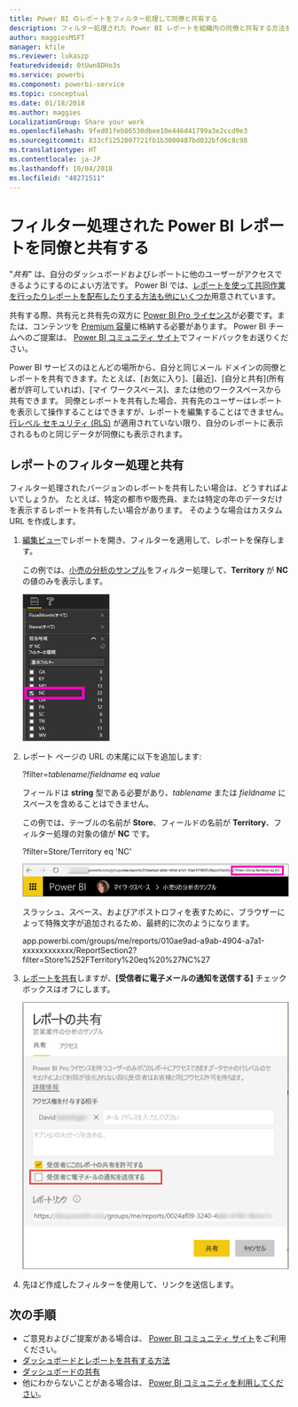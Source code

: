 ```yaml
---
title: Power BI のレポートをフィルター処理して同僚と共有する
description: フィルター処理された Power BI レポートを組織内の同僚と共有する方法を説明します。
author: maggiesMSFT
manager: kfile
ms.reviewer: lukaszp
featuredvideoid: 0tUwn8DHo3s
ms.service: powerbi
ms.component: powerbi-service
ms.topic: conceptual
ms.date: 01/18/2018
ms.author: maggies
LocalizationGroup: Share your work
ms.openlocfilehash: 9fed01feb86530dbee10e446d41799a3e2ccd9e3
ms.sourcegitcommit: 833cf1252807721fb1b3000487bd032bfd6c8c98
ms.translationtype: HT
ms.contentlocale: ja-JP
ms.lasthandoff: 10/04/2018
ms.locfileid: "48271511"
---
```

# <a name="share-a-filtered-power-bi-report-with-your-coworkers"></a>フィルター処理された Power BI レポートを同僚と共有する
"*共有*" は、自分のダッシュボードおよびレポートに他のユーザーがアクセスできるようにするのによい方法です。 Power BI では、[レポートを使って共同作業を行ったりレポートを配布したりする方法も他にいくつか](service-how-to-collaborate-distribute-dashboards-reports.md)用意されています。

共有する際、共有元と共有先の双方に [Power BI Pro ライセンス](service-features-license-type.md)が必要です。または、コンテンツを [Premium 容量](service-premium.md)に格納する必要があります。 Power BI チームへのご提案は、 [Power BI コミュニティ サイト](https://community.powerbi.com/)でフィードバックをお送りください。

Power BI サービスのほとんどの場所から、自分と同じメール ドメインの同僚とレポートを共有できます。たとえば、[お気に入り]、[最近]、[自分と共有]\(所有者が許可していれば)、[マイ ワークスペース]、または他のワークスペースから共有できます。 同僚とレポートを共有した場合、共有先のユーザーはレポートを表示して操作することはできますが、レポートを編集することはできません。 [行レベル セキュリティ (RLS)](service-admin-rls.md) が適用されていない限り、自分のレポートに表示されるものと同じデータが同僚にも表示されます。 

## <a name="filter-and-share-a-report"></a>レポートのフィルター処理と共有
フィルター処理されたバージョンのレポートを共有したい場合は、どうすればよいでしょうか。 たとえば、特定の都市や販売員、または特定の年のデータだけを表示するレポートを共有したい場合があります。 そのような場合はカスタム URL を作成します。

1. [編集ビュー](consumer/end-user-reading-view.md)でレポートを開き、フィルターを適用して、レポートを保存します。
   
   この例では、[小売の分析のサンプル](sample-tutorial-connect-to-the-samples.md)をフィルター処理して、**Territory** が **NC** の値のみを表示します。
   
   ![[レポート フィルター] ウィンドウ](media/service-share-reports/power-bi-filter-report2.png)
2. レポート ページの URL の末尾に以下を追加します:
   
   ?filter=*tablename*/*fieldname* eq *value*
   
    フィールドは **string** 型である必要があり、*tablename* または *fieldname* にスペースを含めることはできません。
   
   この例では、テーブルの名前が **Store**、フィールドの名前が **Territory**、フィルター処理の対象の値が **NC** です。
   
    ?filter=Store/Territory eq 'NC'
   
   ![フィルター処理されたレポートの URL](media/service-share-reports/power-bi-filter-url3.png)
   
   スラッシュ、スペース、およびアポストロフィを表すために、ブラウザーによって特殊文字が追加されるため、最終的に次のようになります。
   
   app.powerbi.com/groups/me/reports/010ae9ad-a9ab-4904-a7a1-xxxxxxxxxxxx/ReportSection2?filter=Store%252FTerritory%20eq%20%27NC%27

3. [レポートを共有](service-share-dashboards.md)しますが、**[受信者に電子メールの通知を送信する]** チェック ボックスはオフにします。 

    ![[レポートの共有] ダイアログ ボックス](media/service-share-reports/power-bi-share-report-dialog.png)

4. 先ほど作成したフィルターを使用して、リンクを送信します。

## <a name="next-steps"></a>次の手順
* ご意見およびご提案がある場合は、 [Power BI コミュニティ サイト](https://community.powerbi.com/)をご利用ください。
* [ダッシュボードとレポートを共有する方法](service-how-to-collaborate-distribute-dashboards-reports.md)
* [ダッシュボードの共有](service-share-dashboards.md)
* 他にわからないことがある場合は、 [Power BI コミュニティを利用してください](http://community.powerbi.com/)。

